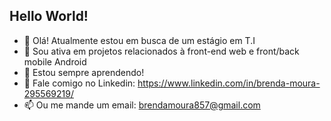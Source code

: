 ## Hello World!

- 👋 Olá! Atualmente estou em busca de um estágio em T.I
- 👀 Sou ativa em projetos relacionados à front-end web e front/back mobile Android
- 🌱 Estou sempre aprendendo!
- 💞️ Fale comigo no Linkedin: https://www.linkedin.com/in/brenda-moura-295569219/
- 📫 Ou me mande um email: brendamoura857@gmail.com
